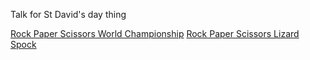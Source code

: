 Talk for St David's day thing

[Rock Paper Scissors World Championship](https://www.youtube.com/watch?v=qEr6mcgdsmI)
[Rock Paper Scissors Lizard Spock](https://www.youtube.com/watch?v=Kov2G0GouB://www.youtube.com/watch?v=iapcKVn7DdY)
